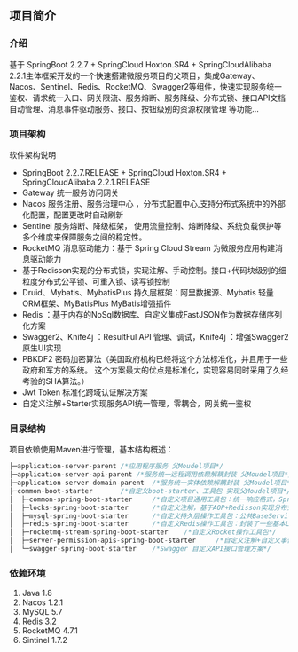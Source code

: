 ## 项目简介

### 介绍

基于 SpringBoot 2.2.7 + SpringCloud Hoxton.SR4 + SpringCloudAlibaba 2.2.1主体框架开发的一个快速搭建微服务项目的父项目，集成Gateway、Nacos、Sentinel、Redis、RocketMQ、Swagger2等组件，快速实现服务统一鉴权、请求统一入口、网关限流、服务熔断、服务降级、分布式锁、接口API文档自动管理、消息事件驱动服务、接口、按钮级别的资源权限管理 等功能...

### 项目架构

软件架构说明

- SpringBoot 2.2.7.RELEASE + SpringCloud Hoxton.SR4 + SpringCloudAlibaba 2.2.1.RELEASE
- Gateway 统一服务访问网关
- Nacos 服务注册、服务治理中心 ，分布式配置中心,支持分布式系统中的外部化配置，配置更改时自动刷新
- Sentinel 服务熔断、降级框架， 使用流量控制、熔断降级、系统负载保护等多个维度来保障服务之间的稳定性。
- RocketMQ 消息驱动能力：基于 Spring Cloud Stream 为微服务应用构建消息驱动能力
- 基于Redisson实现的分布式锁，实现注解、手动控制。接口+代码块级别的细粒度分布式公平锁、可重入锁、读写锁控制
- Druid、Mybatis、MybatisPlus 持久层框架：阿里数据源、Mybatis 轻量ORM框架、MyBatisPlus MyBatis增强插件
- Redis ：基于内存的NoSql数据库、自定义集成FastJSON作为数据存储序列化方案
- Swagger2、Knife4j ：ResultFul API 管理、调试，Knife4j ：增强Swagger2原生UI实现
- PBKDF2 密码加密算法（美国政府机构已经将这个方法标准化，并且用于一些政府和军方的系统。 这个方案最大的优点是标准化，实现容易同时采用了久经考验的SHA算法。）
- Jwt Token 标准化跨域认证解决方案 
- 自定义注解+Starter实现服务API统一管理，零耦合，网关统一鉴权

### 目录结构

项目依赖使用Maven进行管理，基本结构概述：


```java
├─application-server-parent	/*应用程序服务 父Moudel项目*/
├─application-server-api-parent	/*服务统一远程调用依赖解耦封装 父Moudel项目*/
├─application-server-domain-parent	/*服务统一实体依赖解耦封装 父Moudel项目*/
├─common-boot-starter		/*自定义boot-starter、工具包 实现父Moudel项目*/
│  ├─common-spring-boot-starter		/*自定义项目通用工具包：统一响应格式，SpringMvc异常统一处理，自定义Token、加密工具类...*/
│  ├─locks-spring-boot-starter		/*自定义注解，基于AOP+Redisson实现分布式锁，支持：可重入锁、公平锁、读写锁*/
│  ├─mysql-spring-boot-starter		/*自定义持久层操作工具包：公共BaseService、基础CRUD、本地事务处理、数据源连接池、MyBatis返回类型转换工具*/
│  ├─redis-spring-boot-starter		/*自定义Redis操作工具包：封装了一些基本List、简单对象、Set、Map、ZSet操作工具类，简单List分页查询、自定义FastJSON序列化方案*/
│  ├─rocketmq-stream-spring-boot-starter	/*自定义Rocket操作工具包*/
│  ├─server-permission-apis-spring-boot-starter		/*自定义注解+自定义事件监听，实现零耦合服务上线API权限集合监听，统一推送，统一自动更新获取事件，实现GateWay不需要调用服务即可实现服务鉴权，授权服务自动更新所有服务Api接口、授权信息*/
│  └─swagger-spring-boot-starter	/*Swagger 自定义API接口管理方案*/                                     
```

### 依赖环境

1. Java 1.8
2. Nacos 1.2.1
3. MySQL 5.7
4. Redis 3.2
5. RocketMQ 4.7.1
6. Sintinel 1.7.2



